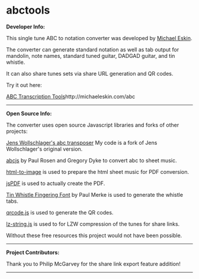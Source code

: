 # abctools
<p><strong>Developer Info:</strong></p>
<p>This single tune ABC to notation converter was developed by <a href="http://michaeleskin.com" target="_blank">Michael Eskin</a>.</p>
<p>The converter can generate standard notation as well as tab output for mandolin, note names, standard tuned guitar, DADGAD guitar, and tin whistle.</p>
<p>It can also share tunes sets via share URL generation and QR codes.</p>
<p>Try it out here:</p>
<p><a href="http://michaeleskin.com/abc" target="_blank">ABC Transcription Tools</a>http://michaeleskin.com/abc</p> 
<hr>
<p><strong>Open Source Info:</strong></p>
<p>The converter uses open source Javascript libraries and forks of other projects:</p>
<p><a href="http://www.franziskaludwig.de/abctransposer/" target="_blank">Jens Wollschlager's abc transposer</a> My code is a fork of Jens Wollschlager's original version.</p> 
<p><a href="https://www.abcjs.net/">abcjs</a> by Paul Rosen and Gregory Dyke to convert abc to sheet music.</p>
<p><a href="https://www.npmjs.com/package/html-to-image">html-to-image</a> is used to prepare the html sheet music for PDF conversion.</p>
<p><a href="https://github.com/parallax/jsPDF">jsPDF</a> is used to actually create the PDF.</p>
<p><a href="https://github.com/OMerkel/tin_whistle/tree/master/res/font">Tin Whistle Fingering Font</a> by Paul Merke is used to generate the whistle tabs.</p> 
<p><a href="https://davidshimjs.github.io/qrcodejs/">qrcode.js</a> is used to generate the QR codes.</p> 
<p><a href="https://github.com/pieroxy/lz-string">lz-string.js</a> is used to for LZW compression of the tunes for share links.</p> 
<p>Without these free resources this project would not have been possible.</p>
<p></p>
<hr>
<p><strong>Project Contributors:</strong></p>
<p>Thank you to Philip McGarvey for the share link export feature addition!</p>
<hr>
